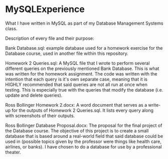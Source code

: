 # MySQLExperience
What I have written in MySQL as part of my Database Management Systems class.

Description of every file and their purpose:

Bank Database.sql: example database used for a homework exercise for the Database course, used in another file within this repository.

Homework 2 Queries.sql: A MySQL file that I wrote to perform several different queries on the previously mentioned Bank Database.
This is what was written for the homework assignment. The code was written with the intention that each query is it's own separate case,
meaning that it is HIGHLY recommended that said queries are not all run at once when testing. This is especially true with the queries that
modify the database (i.e. update and delete queries).

Ross Bollinger Homework 2.docx: A word document that serves as a write-up for the outputs of Homework 2 Queries.sql. It lists every
query along with screenshots of their outputs.

Ross Bollinger Database Proposal.docx: The proposal for the final project of the Database course. The objective of this project is to
create a small database that is based around a real-world field that said database could be used in (possible topics given by the professor
were things like health care, airlines, or banks). I have chosen to do a database for use by a professional theater.
